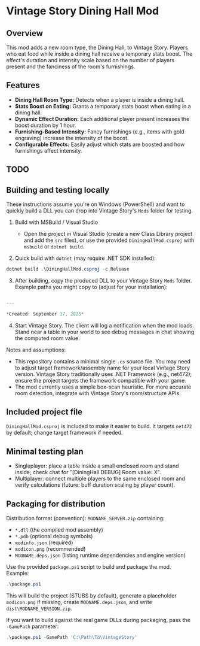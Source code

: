 # Vintage Story Dining Hall Mod

## Overview
This mod adds a new room type, the Dining Hall, to Vintage Story. Players who eat food while inside a dining hall receive a temporary stats boost. The effect's duration and intensity scale based on the number of players present and the fanciness of the room's furnishings.

## Features
- **Dining Hall Room Type:** Detects when a player is inside a dining hall.
- **Stats Boost on Eating:** Grants a temporary stats boost when eating in a dining hall.
- **Dynamic Effect Duration:** Each additional player present increases the boost duration by 1 hour.
- **Furnishing-Based Intensity:** Fancy furnishings (e.g., items with gold engraving) increase the intensity of the boost.
- **Configurable Effects:** Easily adjust which stats are boosted and how furnishings affect intensity.

## TODO

## Building and testing locally

These instructions assume you're on Windows (PowerShell) and want to quickly build a DLL you can drop into Vintage Story's `Mods` folder for testing.

1. Build with MSBuild / Visual Studio

	- Open the project in Visual Studio (create a new Class Library project and add the `src` files), or use the provided `DiningHallMod.csproj` with `msbuild` or `dotnet build`.

2. Quick build with `dotnet` (may require .NET SDK installed):

```powershell
dotnet build .\DiningHallMod.csproj -c Release
```

3. After building, copy the produced DLL to your Vintage Story `Mods` folder. Example paths you might copy to (adjust for your installation):

```powershell

---

*Created: September 17, 2025*
```

4. Start Vintage Story. The client will log a notification when the mod loads. Stand near a table in your world to see debug messages in chat showing the computed room value.

Notes and assumptions:
- This repository contains a minimal single `.cs` source file. You may need to adjust target framework/assembly name for your local Vintage Story version. Vintage Story traditionally uses .NET Framework (e.g., net472); ensure the project targets the framework compatible with your game.
- The mod currently uses a simple box-scan heuristic. For more accurate room detection, integrate with Vintage Story's room/structure APIs.

## Included project file

`DiningHallMod.csproj` is included to make it easier to build. It targets `net472` by default; change target framework if needed.

## Minimal testing plan
- Singleplayer: place a table inside a small enclosed room and stand inside; check chat for "[DiningHall DEBUG] Room value: X".
- Multiplayer: connect multiple players to the same enclosed room and verify calculations (future: buff duration scaling by player count).

## Packaging for distribution

Distribution format (convention): `MODNAME_SEMVER.zip` containing:
- `*.dll` (the compiled mod assembly)
- `*.pdb` (optional debug symbols)
- `modinfo.json` (required)
- `modicon.png` (recommended)
- `MODNAME.deps.json` (listing runtime dependencies and engine version)

Use the provided `package.ps1` script to build and package the mod. Example:

```powershell
.\package.ps1
```

This will build the project (STUBS by default), generate a placeholder `modicon.png` if missing, create `MODNAME.deps.json`, and write `dist\MODNAME_VERSION.zip`.

If you want to build against the real game DLLs during packaging, pass the `-GamePath` parameter:

```powershell
.\package.ps1 -GamePath 'C:\Path\To\VintageStory'
```

